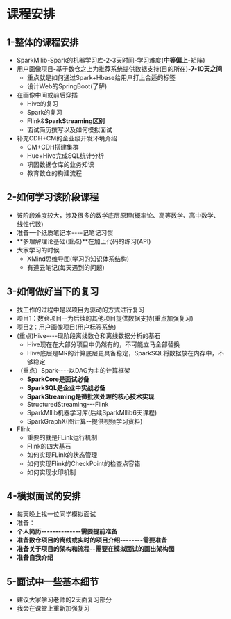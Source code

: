 # 课程安排

## 1-整体的课程安排

* SparkMllib-Spark的机器学习库-2-3天时间-学习难度(**中等偏上**-矩阵)
* 用户画像项目-基于数仓之上为推荐系统提供数据支持(目的所在)-**7-10天之间**
  * 重点就是如何通过Spark+Hbase给用户打上合适的标签
  * 设计Web的SpringBoot(了解)
* 在画像中间或前后穿插
  * Hive的复习
  * Spark的复习
  * Flink&**SparkStreaming区别**
  * 面试简历撰写以及如何模拟面试
* 补充CDH+CM的企业级开发环境介绍
  * CM+CDH搭建集群
  * Hue+Hive完成SQL统计分析
  * 巩固数据仓库的业务知识
  * 教育数仓的构建流程

## 2-如何学习该阶段课程

* 该阶段难度较大，涉及很多的数学底层原理(概率论、高等数学、高中数学、线性代数)
* 准备一个纸质笔记本----记笔记习惯
* **多理解理论基础(重点)**在加上代码的练习(API)
* 大家学习的时候
  * XMind思维导图(学习的知识体系结构)
  * 有道云笔记(每天遇到的问题)

## 3-如何做好当下的复习

* 找工作的过程中是以项目为驱动的方式进行复习
* 项目1：数仓项目--为后续的其他项目提供数据支持(重点加强复习)
* 项目2：用户画像项目(用户标签系统)
* (重点)Hive----现阶段离线数仓和离线数据分析的基石
  * Hive现在在大部分项目中仍然有的，不可能立马全部替换
  * Hive底层是MR的计算底层更具备稳定，SparkSQL将数据放在内存中，不够稳定
* （重点）Spark----以DAG为主的计算框架
  * **SparkCore是面试必备**
  * **SparkSQL是企业中实战必备**
  * **SparkStreaming是微批次处理的核心技术实现**
  * StructuredStreaming---Flink
  * SparkMllib机器学习库(后续SparkMllib6天课程)
  * SparkGraphX(图计算--提供视频学习资料)
* Flink
  * 重要的就是FLink运行机制
  * Flink的四大基石
  * 如何实现FLink的状态管理
  * 如何实现Flink的CheckPoint的检查点容错
  * 如何实现水印机制

## 4-模拟面试的安排

* 每天晚上找一位同学模拟面试
* 准备：
* **个人简历--------------需要提前准备**
* **准备数仓项目的离线或实时的项目介绍--------需要准备**
* **准备关于项目的架构和流程--需要在模拟面试的画出架构图**
* **准备自我介绍**

## 5-面试中一些基本细节

* 建议大家学习老师的2天面复习部分
* 我会在课堂上重新加强复习




